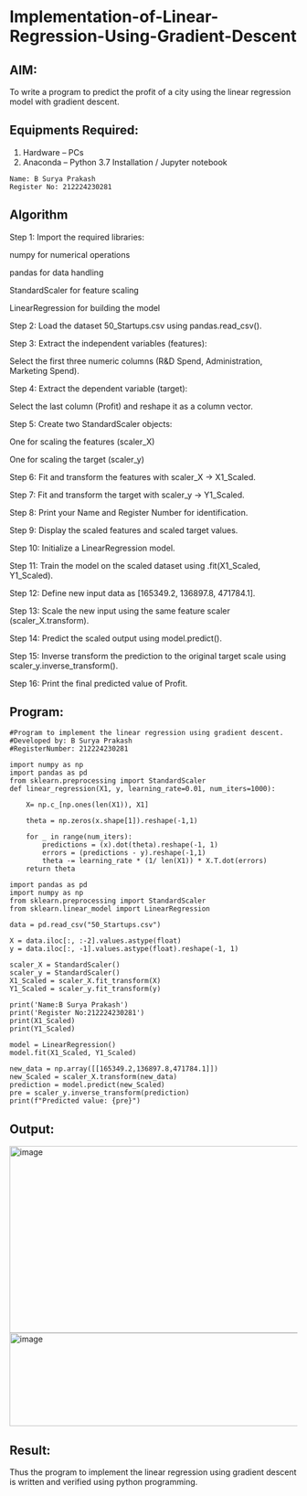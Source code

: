 # Implementation-of-Linear-Regression-Using-Gradient-Descent

## AIM:
To write a program to predict the profit of a city using the linear regression model with gradient descent.

## Equipments Required:
1. Hardware – PCs
2. Anaconda – Python 3.7 Installation / Jupyter notebook
```
Name: B Surya Prakash
Register No: 212224230281
```
## Algorithm

Step 1: Import the required libraries:

numpy for numerical operations

pandas for data handling

StandardScaler for feature scaling

LinearRegression for building the model

Step 2: Load the dataset 50_Startups.csv using pandas.read_csv().

Step 3: Extract the independent variables (features):

Select the first three numeric columns (R&D Spend, Administration, Marketing Spend).

Step 4: Extract the dependent variable (target):

Select the last column (Profit) and reshape it as a column vector.

Step 5: Create two StandardScaler objects:

One for scaling the features (scaler_X)

One for scaling the target (scaler_y)

Step 6: Fit and transform the features with scaler_X → X1_Scaled.

Step 7: Fit and transform the target with scaler_y → Y1_Scaled.

Step 8: Print your Name and Register Number for identification.

Step 9: Display the scaled features and scaled target values.

Step 10: Initialize a LinearRegression model.

Step 11: Train the model on the scaled dataset using .fit(X1_Scaled, Y1_Scaled).

Step 12: Define new input data as [165349.2, 136897.8, 471784.1].

Step 13: Scale the new input using the same feature scaler (scaler_X.transform).

Step 14: Predict the scaled output using model.predict().

Step 15: Inverse transform the prediction to the original target scale using scaler_y.inverse_transform().

Step 16: Print the final predicted value of Profit.
## Program:
```
#Program to implement the linear regression using gradient descent.
#Developed by: B Surya Prakash
#RegisterNumber: 212224230281

import numpy as np
import pandas as pd
from sklearn.preprocessing import StandardScaler
def linear_regression(X1, y, learning_rate=0.01, num_iters=1000):

    X= np.c_[np.ones(len(X1)), X1]

    theta = np.zeros(x.shape[1]).reshape(-1,1)
    
    for _ in range(num_iters):
        predictions = (x).dot(theta).reshape(-1, 1)
        errors = (predictions - y).reshape(-1,1)
        theta -= learning_rate * (1/ len(X1)) * X.T.dot(errors)
    return theta

```
```
import pandas as pd
import numpy as np
from sklearn.preprocessing import StandardScaler
from sklearn.linear_model import LinearRegression

data = pd.read_csv("50_Startups.csv")

X = data.iloc[:, :-2].values.astype(float)  
y = data.iloc[:, -1].values.astype(float).reshape(-1, 1)

scaler_X = StandardScaler()
scaler_y = StandardScaler()
X1_Scaled = scaler_X.fit_transform(X)
Y1_Scaled = scaler_y.fit_transform(y)

print('Name:B Surya Prakash')
print('Register No:212224230281')
print(X1_Scaled)
print(Y1_Scaled)

model = LinearRegression()
model.fit(X1_Scaled, Y1_Scaled)

new_data = np.array([[165349.2,136897.8,471784.1]])
new_Scaled = scaler_X.transform(new_data)
prediction = model.predict(new_Scaled)
pre = scaler_y.inverse_transform(prediction)
print(f"Predicted value: {pre}")

```

## Output:
<img width="997" height="327" alt="image" src="https://github.com/user-attachments/assets/8417534a-5db2-4277-beb4-54c6956861e4" />

<img width="1004" height="163" alt="image" src="https://github.com/user-attachments/assets/b01dd161-99a8-4559-a731-f235216fbc46" />


## Result:
Thus the program to implement the linear regression using gradient descent is written and verified using python programming.
